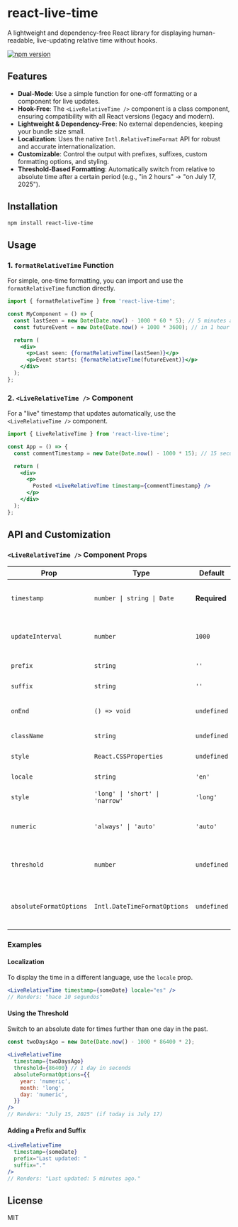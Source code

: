 # react-live-time

A lightweight and dependency-free React library for displaying human-readable, live-updating relative time without hooks.

[![npm version](https://badge.fury.io/js/react-live-time.svg)](https://badge.fury.io/js/react-live-time)

## Features

- **Dual-Mode**: Use a simple function for one-off formatting or a component for live updates.
- **Hook-Free**: The `<LiveRelativeTime />` component is a class component, ensuring compatibility with all React versions (legacy and modern).
- **Lightweight & Dependency-Free**: No external dependencies, keeping your bundle size small.
- **Localization**: Uses the native `Intl.RelativeTimeFormat` API for robust and accurate internationalization.
- **Customizable**: Control the output with prefixes, suffixes, custom formatting options, and styling.
- **Threshold-Based Formatting**: Automatically switch from relative to absolute time after a certain period (e.g., "in 2 hours" -> "on July 17, 2025").

## Installation

```bash
npm install react-live-time
```

## Usage

### 1. `formatRelativeTime` Function

For simple, one-time formatting, you can import and use the `formatRelativeTime` function directly.

```jsx
import { formatRelativeTime } from 'react-live-time';

const MyComponent = () => {
  const lastSeen = new Date(Date.now() - 1000 * 60 * 5); // 5 minutes ago
  const futureEvent = new Date(Date.now() + 1000 * 3600); // in 1 hour

  return (
    <div>
      <p>Last seen: {formatRelativeTime(lastSeen)}</p>
      <p>Event starts: {formatRelativeTime(futureEvent)}</p>
    </div>
  );
};
```

### 2. `<LiveRelativeTime />` Component

For a "live" timestamp that updates automatically, use the `<LiveRelativeTime />` component.

```jsx
import { LiveRelativeTime } from 'react-live-time';

const App = () => {
  const commentTimestamp = new Date(Date.now() - 1000 * 15); // 15 seconds ago

  return (
    <div>
      <p>
        Posted <LiveRelativeTime timestamp={commentTimestamp} />
      </p>
    </div>
  );
};
```

## API and Customization

### `<LiveRelativeTime />` Component Props

| Prop                  | Type                                      | Default      | Description                                                                                             |
| --------------------- | ----------------------------------------- | ------------ | ------------------------------------------------------------------------------------------------------- |
| `timestamp`           | `number \| string \| Date`                | **Required** | The target date/time to display. Accepts a `Date` object, ISO string, or Unix timestamp (ms or s).      |
| `updateInterval`      | `number`                                  | `1000`       | The interval in milliseconds at which the component updates the time.                                   |
| `prefix`              | `string`                                  | `''`         | A string to prepend to the time output.                                                                 |
| `suffix`              | `string`                                  | `''`         | A string to append to the time output.                                                                  |
| `onEnd`               | `() => void`                              | `undefined`  | A callback function that fires when a future timestamp is reached.                                      |
| `className`           | `string`                                  | `undefined`  | Standard `className` prop for styling.                                                                  |
| `style`               | `React.CSSProperties`                     | `undefined`  | Standard `style` prop for inline styling.                                                               |
| `locale`              | `string`                                  | `'en'`       | The locale for formatting (e.g., `'es'`, `'fr'`, `'ja'`).                                                 |
| `style`               | `'long' \| 'short' \| 'narrow'`           | `'long'`     | The formatting style from `Intl.RelativeTimeFormat`.                                                    |
| `numeric`             | `'always' \| 'auto'`                      | `'auto'`     | The numeric option from `Intl.RelativeTimeFormat`. `'auto'` allows for strings like "yesterday".        |
| `threshold`           | `number`                                  | `undefined`  | A threshold in seconds. If the difference exceeds it, an absolute date is shown instead.                |
| `absoluteFormatOptions` | `Intl.DateTimeFormatOptions`              | `undefined`  | Options to format the absolute date when the `threshold` is met. See `Intl.DateTimeFormat` docs.      |

### Examples

#### Localization

To display the time in a different language, use the `locale` prop.

```jsx
<LiveRelativeTime timestamp={someDate} locale="es" />
// Renders: "hace 10 segundos"
```

#### Using the Threshold

Switch to an absolute date for times further than one day in the past.

```jsx
const twoDaysAgo = new Date(Date.now() - 1000 * 86400 * 2);

<LiveRelativeTime
  timestamp={twoDaysAgo}
  threshold={86400} // 1 day in seconds
  absoluteFormatOptions={{
    year: 'numeric',
    month: 'long',
    day: 'numeric',
  }}
/>
// Renders: "July 15, 2025" (if today is July 17)
```

#### Adding a Prefix and Suffix

```jsx
<LiveRelativeTime
  timestamp={someDate}
  prefix="Last updated: "
  suffix="."
/>
// Renders: "Last updated: 5 minutes ago."
```

## License

MIT

